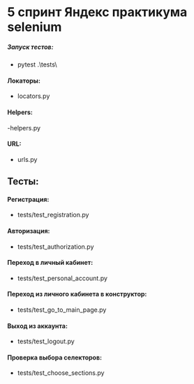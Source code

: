 # 5 спринт Яндекс практикума selenium
##### Запуск тестов:
- pytest .\tests\
#### Локаторы:
- locators.py
#### Helpers:
-helpers.py
#### URL:
- urls.py
## Тесты:
#### Регистрация:                                
- tests/test_registration.py
#### Авторизация:
- tests/test_authorization.py
#### Переход в личный кабинет:
- tests/test_personal_account.py 
#### Переход из личного кабинета в конструктор:
- tests/test_go_to_main_page.py
#### Выход из аккаунта:
- tests/test_logout.py
#### Проверка выбора селекторов:
- tests/test_choose_sections.py